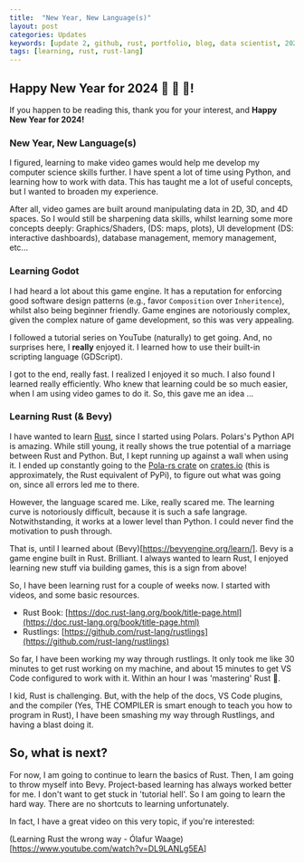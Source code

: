 ```yaml
---
title:  "New Year, New Language(s)"
layout: post
categories: Updates
keywords: [update 2, github, rust, portfolio, blog, data scientist, 2024]
tags: [learning, rust, rust-lang]
---
```


##  Happy New Year for 2024 🎊 🍾 🎉!

If you happen to be reading this, thank you for your interest, and __Happy New Year for 2024!__ 

### New Year, New Language(s)

I figured, learning to make video games would help me develop my computer science skills further. I have spent a lot of time using Python, and learning how to work with data. This has taught me a lot of useful concepts, but I wanted to broaden my experience. 

After all, video games are built around manipulating data in 2D, 3D, and 4D spaces. So I would still be sharpening data skills, whilst learning some more concepts deeply: Graphics/Shaders, (DS: maps, plots), UI development (DS: interactive dashboards), database management, memory management, etc...  

### Learning Godot
I had heard a lot about this game engine. It has a reputation for enforcing good software design patterns (e.g., favor `Composition` over `Inheritence`), whilst also being beginner friendly. Game engines are notoriously complex, given the complex nature of game development, so this was very appealing.

I followed a tutorial series on YouTube (naturally) to get going. And, no surprises here, I __really__ enjoyed it. I learned how to use their built-in scripting language (GDScript). 

I got to the end, really fast. I realized I enjoyed it so much. I also found I learned really efficiently. Who knew that learning could be so much easier, when I am using video games to do it. So, this gave me an idea ...

### Learning Rust (& Bevy)

I have wanted to learn [Rust](https://pola.rs), since I started using Polars. Polars's Python API is amazing. While still young, it really shows the true potential of a marriage between Rust and Python. But, I kept running up against a wall when using it. I ended up constantly going to the [Pola-rs crate](https://docs.rs/polars/latest/polars/) on [crates.io](https://crates.io/) (this is approximately, the Rust equivalent of PyPi), to figure out what was going on, since all errors led me to there.

However, the language scared me. Like, really scared me. The learning curve is notoriously difficult, because it is such a safe langrage. Notwithstanding, it works at a lower level than Python. I could never find the motivation to push through. 

That is, until I learned about (Bevy)[https://bevyengine.org/learn/]. Bevy is a game engine built in Rust. Brilliant. I always wanted to learn Rust, I enjoyed learning new stuff via building games, this is a sign from above!

So, I have been learning rust for a couple of weeks now. I started with videos, and some basic resources.

- Rust Book: [https://doc.rust-lang.org/book/title-page.html](https://doc.rust-lang.org/book/title-page.html)
- Rustlings: [https://github.com/rust-lang/rustlings](https://github.com/rust-lang/rustlings)

So far, I have been working my way through rustlings. It only took me like 30 minutes to get rust working on my machine, and about 15 minutes to get VS Code configured to work with it. Within an hour I was 'mastering' Rust 🦀. 

I kid, Rust is challenging. But, with the help of the docs, VS Code plugins, and the compiler (Yes, THE COMPILER is smart enough to teach you how to program in Rust), I have been smashing my way through Rustlings, and having a blast doing it.

## So, what is next?
For now, I am going to continue to learn the basics of Rust. Then, I am going to throw myself into Bevy. Project-based learning has always worked better for me. I don't want to get stuck in 'tutorial hell'. So I am going to learn the hard way. There are no shortcuts to learning unfortunately. 

In fact, I have a great video on this very topic, if you're interested:

(Learning Rust the wrong way - Ólafur Waage)[https://www.youtube.com/watch?v=DL9LANLg5EA]